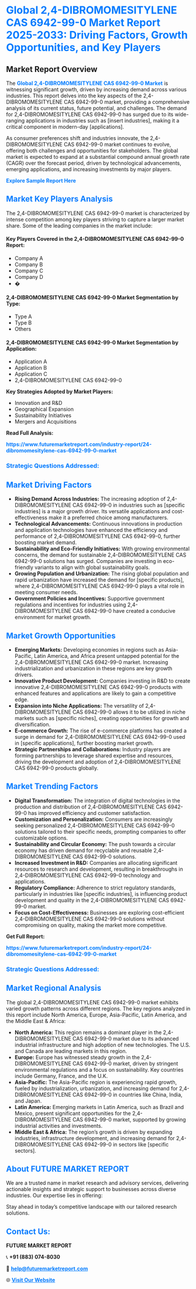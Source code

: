 <h1 style="color: #007BFF;">Global 2,4-DIBROMOMESITYLENE CAS 6942-99-0 Market Report 2025-2033: Driving Factors, Growth Opportunities, and Key Players</h1>

<section id="overview">
<h2>Market Report Overview</h2>
<p>The <a href="https://www.futuremarketreport.com/industry-report/24-dibromomesitylene-cas-6942-99-0-market" style="color: #007BFF; text-decoration: none;"><strong>Global 2,4-DIBROMOMESITYLENE CAS 6942-99-0 Market</strong></a> is witnessing significant growth, driven by increasing demand across various industries. This report delves into the key aspects of the 2,4-DIBROMOMESITYLENE CAS 6942-99-0 market, providing a comprehensive analysis of its current status, future potential, and challenges. The demand for 2,4-DIBROMOMESITYLENE CAS 6942-99-0 has surged due to its wide-ranging applications in industries such as [insert industries], making it a critical component in modern-day [applications].</p>
<p>As consumer preferences shift and industries innovate, the 2,4-DIBROMOMESITYLENE CAS 6942-99-0 market continues to evolve, offering both challenges and opportunities for stakeholders. The global market is expected to expand at a substantial compound annual growth rate (CAGR) over the forecast period, driven by technological advancements, emerging applications, and increasing investments by major players.</p>
</section>

<section id="overview">
<p><a href="https://www.futuremarketreport.com/request-sample/reportId=119815" style="color: #007BFF; text-decoration: none;"><strong>Explore Sample Report Here</strong></a></p>
</section>

<section id="key-players">
<h2 style="color: #007BFF;">Market Key Players Analysis</h2>
<p>The 2,4-DIBROMOMESITYLENE CAS 6942-99-0 market is characterized by intense competition among key players striving to capture a larger market share. Some of the leading companies in the market include:</p>
<h4>Key Players Covered in the 2,4-DIBROMOMESITYLENE CAS 6942-99-0 Report:</h4>
<ul><li>Company A</li><li>Company B</li><li>Company C</li><li>Company D</li><li>�</li></ul>
<h4>2,4-DIBROMOMESITYLENE CAS 6942-99-0 Market Segmentation by Type:</h4>
<ul><li>Type A</li><li>Type B</li><li>Others</li></ul>

<h4>2,4-DIBROMOMESITYLENE CAS 6942-99-0 Market Segmentation by Application:</h4>
<ul><li>Application A</li><li>Application B</li><li>Application C</li><li>2,4-DIBROMOMESITYLENE CAS 6942-99-0</li></ul>
<p><strong>Key Strategies Adopted by Market Players:</strong></p>
<ul>
<li>Innovation and R&D</li>
<li>Geographical Expansion</li>
<li>Sustainability Initiatives</li>
<li>Mergers and Acquisitions</li>
</ul>
</section>

<section>
<p><strong>Read Full Analysis: </strong></p><a href="https://www.futuremarketreport.com/industry-report/24-dibromomesitylene-cas-6942-99-0-market" style="color: #007BFF; text-decoration: none;"><strong>https://www.futuremarketreport.com/industry-report/24-dibromomesitylene-cas-6942-99-0-market</strong></a>
<h3 style="color: #007BFF;">Strategic Questions Addressed:</h3>
</section>

<section id="driving-factors">
<h2 style="color: #007BFF;">Market Driving Factors</h2>
<ul>
<li><strong>Rising Demand Across Industries:</strong> The increasing adoption of 2,4-DIBROMOMESITYLENE CAS 6942-99-0 in industries such as [specific industries] is a major growth driver. Its versatile applications and cost-effectiveness make it a preferred choice among manufacturers.</li>
<li><strong>Technological Advancements:</strong> Continuous innovations in production and application technologies have enhanced the efficiency and performance of 2,4-DIBROMOMESITYLENE CAS 6942-99-0, further boosting market demand.</li>
<li><strong>Sustainability and Eco-Friendly Initiatives:</strong> With growing environmental concerns, the demand for sustainable 2,4-DIBROMOMESITYLENE CAS 6942-99-0 solutions has surged. Companies are investing in eco-friendly variants to align with global sustainability goals.</li>
<li><strong>Growing Population and Urbanization:</strong> The rising global population and rapid urbanization have increased the demand for [specific products], where 2,4-DIBROMOMESITYLENE CAS 6942-99-0 plays a vital role in meeting consumer needs.</li>
<li><strong>Government Policies and Incentives:</strong> Supportive government regulations and incentives for industries using 2,4-DIBROMOMESITYLENE CAS 6942-99-0 have created a conducive environment for market growth.</li>
</ul>
</section>

<section id="growth-opportunities">
<h2 style="color: #007BFF;">Market Growth Opportunities</h2>
<ul>
<li><strong>Emerging Markets:</strong> Developing economies in regions such as Asia-Pacific, Latin America, and Africa present untapped potential for the 2,4-DIBROMOMESITYLENE CAS 6942-99-0 market. Increasing industrialization and urbanization in these regions are key growth drivers.</li>
<li><strong>Innovative Product Development:</strong> Companies investing in R&D to create innovative 2,4-DIBROMOMESITYLENE CAS 6942-99-0 products with enhanced features and applications are likely to gain a competitive edge.</li>
<li><strong>Expansion into Niche Applications:</strong> The versatility of 2,4-DIBROMOMESITYLENE CAS 6942-99-0 allows it to be utilized in niche markets such as [specific niches], creating opportunities for growth and diversification.</li>
<li><strong>E-commerce Growth:</strong> The rise of e-commerce platforms has created a surge in demand for 2,4-DIBROMOMESITYLENE CAS 6942-99-0 used in [specific applications], further boosting market growth.</li>
<li><strong>Strategic Partnerships and Collaborations:</strong> Industry players are forming partnerships to leverage shared expertise and resources, driving the development and adoption of 2,4-DIBROMOMESITYLENE CAS 6942-99-0 products globally.</li>
</ul>
</section>

<section id="trending-factors">
<h2 style="color: #007BFF;">Market Trending Factors</h2>
<ul>
<li><strong>Digital Transformation:</strong> The integration of digital technologies in the production and distribution of 2,4-DIBROMOMESITYLENE CAS 6942-99-0 has improved efficiency and customer satisfaction.</li>
<li><strong>Customization and Personalization:</strong> Consumers are increasingly seeking personalized 2,4-DIBROMOMESITYLENE CAS 6942-99-0 solutions tailored to their specific needs, prompting companies to offer customizable options.</li>
<li><strong>Sustainability and Circular Economy:</strong> The push towards a circular economy has driven demand for recyclable and reusable 2,4-DIBROMOMESITYLENE CAS 6942-99-0 solutions.</li>
<li><strong>Increased Investment in R&D:</strong> Companies are allocating significant resources to research and development, resulting in breakthroughs in 2,4-DIBROMOMESITYLENE CAS 6942-99-0 technology and applications.</li>
<li><strong>Regulatory Compliance:</strong> Adherence to strict regulatory standards, particularly in industries like [specific industries], is influencing product development and quality in the 2,4-DIBROMOMESITYLENE CAS 6942-99-0 market.</li>
<li><strong>Focus on Cost-Effectiveness:</strong> Businesses are exploring cost-efficient 2,4-DIBROMOMESITYLENE CAS 6942-99-0 solutions without compromising on quality, making the market more competitive.</li>
</ul>
</section>

<section>
<p><strong>Get Full Report: </strong></p><a href="https://www.futuremarketreport.com/industry-report/24-dibromomesitylene-cas-6942-99-0-market" style="color: #007BFF; text-decoration: none;"><strong>https://www.futuremarketreport.com/industry-report/24-dibromomesitylene-cas-6942-99-0-market</strong></a>
<h3 style="color: #007BFF;">Strategic Questions Addressed:</h3>
</section>


<section id="regional-analysis">
<h2 style="color: #007BFF;">Market Regional Analysis</h2>
<p>The global 2,4-DIBROMOMESITYLENE CAS 6942-99-0 market exhibits varied growth patterns across different regions. The key regions analyzed in this report include North America, Europe, Asia-Pacific, Latin America, and the Middle East & Africa:</p>
<ul>
<li><strong>North America:</strong> This region remains a dominant player in the 2,4-DIBROMOMESITYLENE CAS 6942-99-0 market due to its advanced industrial infrastructure and high adoption of new technologies. The U.S. and Canada are leading markets in this region.</li>
<li><strong>Europe:</strong> Europe has witnessed steady growth in the 2,4-DIBROMOMESITYLENE CAS 6942-99-0 market, driven by stringent environmental regulations and a focus on sustainability. Key countries include Germany, France, and the U.K.</li>
<li><strong>Asia-Pacific:</strong> The Asia-Pacific region is experiencing rapid growth, fueled by industrialization, urbanization, and increasing demand for 2,4-DIBROMOMESITYLENE CAS 6942-99-0 in countries like China, India, and Japan.</li>
<li><strong>Latin America:</strong> Emerging markets in Latin America, such as Brazil and Mexico, present significant opportunities for the 2,4-DIBROMOMESITYLENE CAS 6942-99-0 market, supported by growing industrial activities and investments.</li>
<li><strong>Middle East & Africa:</strong> The region’s growth is driven by expanding industries, infrastructure development, and increasing demand for 2,4-DIBROMOMESITYLENE CAS 6942-99-0 in sectors like [specific sectors].</li>
</ul>
</section>

<footer>
<h2 style="color: #007BFF;">About FUTURE MARKET REPORT</h2>
<p>We are a trusted name in market research and advisory services, delivering actionable insights and strategic support to businesses across diverse industries. Our expertise lies in offering:</p>

<p>Stay ahead in today’s competitive landscape with our tailored research solutions.</p>

<h2 style="color: #007BFF;">Contact Us:</h2>
<p><strong>FUTURE MARKET REPORT</strong></p>
<p>📞 <strong>+91 (883) 074-8030</strong></p>
<p>📧 <strong><a href="mailto:help@futuremarketreport.com" style="color: #007BFF;">help@futuremarketreport.com</a></strong></p>
<p>🌐 <strong><a href="https://www.futuremarketreport.com/" style="color: #007BFF;">Visit Our Website</a></strong></p>
</footer>